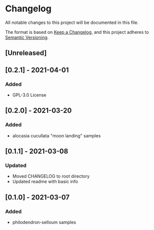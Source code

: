 # Changelog
All notable changes to this project will be documented in this file.

The format is based on [Keep a Changelog](https://keepachangelog.com/en/1.0.0/),
and this project adheres to [Semantic Versioning](https://semver.org/spec/v2.0.0.html).

## [Unreleased]

## [0.2.1] - 2021-04-01
### Added
- GPL-3.0 License

## [0.2.0] - 2021-03-20
### Added
- alocasia cucullata "moon landing" samples

## [0.1.1] - 2021-03-08
### Updated
- Moved CHANGELOG to root directory
- Updated readme with basic info

## [0.1.0] - 2021-03-07
### Added
- philodendron-selloum samples

[0.0.1]: https://github.com/artisanalcomputing/plant2midi/releases/tag/v0.0.1

